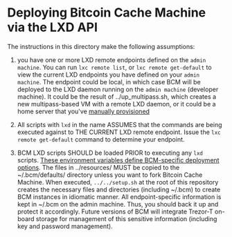 # Deploying Bitcoin Cache Machine via the LXD API

The instructions in this directory make the following assumptions: 

1) you have one or more LXD remote endpoints defined on the `admin machine`. You can run `lxc remote list`, or `lxc remote get-default` to view the current LXD endpoints you have defined on your `admin machine`. The endpoint could be local, in which case BCM will be deployed to the LXD daemon running on the `admin machine` (developer machine). It could be the result of ../up_multipass.sh, which creates a new multipass-based VM with a remote LXD daemon, or it could be a home server that you've [manually provisioned](../../docs/installation/lxd_host_prep.md)

2) All scripts with `lxd` in the name ASSUMES that the commands are being executed against to THE CURRENT LXD remote endpoint. Issue the `lxc remote get-default` command to determine your endpoint.

3) BCM LXD scripts SHOULD be loaded PRIOR to executing any `lxd` scripts. [These environment variables define BCM-specific deployment options](../resources/README.md). The files in ../resources/ MUST be copied to the ~/.bcm/defaults/ directory unless you want to fork Bitcoin Cache Machine. When executed, `../../setup.sh` at the root of this repository creates the necessary files and directories (including ~/.bcm) to create BCM instances in idiomatic manner. All endpoint-specific information is kept in ~/.bcm on the admin machine. Thus, you should back it up and protect it accordingly. Future versions of BCM will integrate Trezor-T on-board storage for management of this sensitive information (including key and password management).

